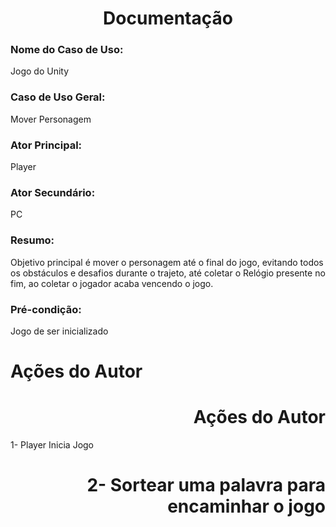 ## <h1 align= "center"> Documentação </h1>

### Nome do Caso de Uso:
Jogo do Unity

### Caso de Uso Geral:
Mover Personagem

### Ator Principal:
Player

### Ator Secundário:
PC

### Resumo:
Objetivo principal é mover o personagem até o final do jogo, evitando todos os obstáculos
e desafios durante o trajeto, até coletar o Relógio presente no fim, ao coletar o jogador acaba
vencendo o jogo.

### Pré-condição: 
Jogo de ser inicializado
<br>
### <h1>Ações do Autor</h1>
### <h1 align="right">Ações do Autor</h1> 
1- Player Inicia Jogo
<br>
### <h1 align="right">2- Sortear uma palavra para encaminhar o jogo</h1>
